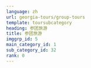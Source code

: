 ```yaml
---
language: zh
url: georgia-tours/group-tours
template: toursubcategory
heading: 参团旅游
title: 参团旅游
imggrp_id: 5
main_category_id: 1
sub_category_id: 32
rank: 0
---
```

<div class="row content-row"><!-- 2228 (0)-->

</div>
